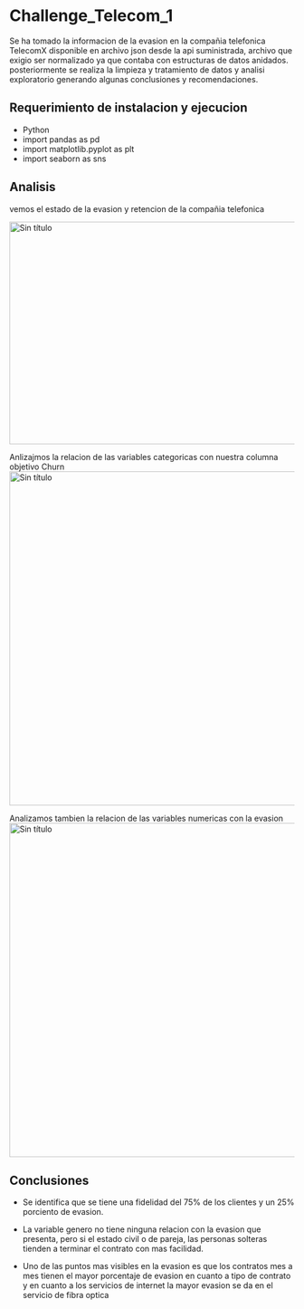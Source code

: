# Challenge_Telecom_1
Se ha tomado la informacion de la evasion en la compañia telefonica TelecomX disponible en archivo json desde la api suministrada, 
archivo que exigio ser normalizado ya que contaba con estructuras de datos anidados. posteriormente se realiza la limpieza y tratamiento de datos 
y analisi exploratorio generando algunas conclusiones y recomendaciones.

## Requerimiento de instalacion y ejecucion
* Python
* import pandas as pd
* import matplotlib.pyplot as plt
* import seaborn as sns

## Analisis 
vemos el estado de la evasion y retencion de la compañia telefonica

<img width="549" height="393" alt="Sin título" src="https://github.com/user-attachments/assets/832479ba-adc2-4ed1-b3dc-3a7221f535df" />

Anlizajmos la relacion de las variables categoricas con nuestra columna objetivo Churn
<img width="1789" height="590" alt="Sin título" src="https://github.com/user-attachments/assets/da9b3217-7f7d-440d-b8e5-a820f681db51" />

Analizamos tambien la relacion de las variables numericas con la evasion 
<img width="1590" height="590" alt="Sin título" src="https://github.com/user-attachments/assets/2c37a537-7bbd-4053-826a-83795cd512b2" />


## Conclusiones
* Se identifica que se tiene una fidelidad del 75% de los clientes y un 25% porciento de evasion.

* La variable genero no tiene ninguna relacion con la evasion que presenta, pero si el estado civil o de pareja, las personas solteras tienden a terminar el contrato con mas facilidad.

* Uno de las puntos mas visibles en la evasion es que los contratos mes a mes tienen el mayor porcentaje de evasion en cuanto a tipo de contrato y en cuanto a los servicios de internet la mayor evasion se da en el servicio de fibra optica
